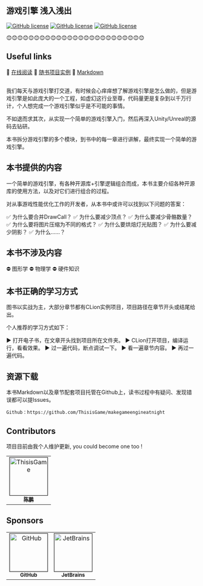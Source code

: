 ## 游戏引擎 浅入浅出

[![GitHub license](https://img.shields.io/badge/license-GPL-blue.svg?style=for-the-badge)](https://github.com/ThisisGame/makegameengineatnight/blob/main/LICENSE) [![GitHub license](https://img.shields.io/badge/Windows-Success-brightgreen.svg?style=for-the-badge)](https://github.com/ThisisGame/makegameengineatnight/blob/main/LICENSE) [![GitHub license](https://img.shields.io/badge/macOS-Adapting-yellow.svg?style=for-the-badge)](https://github.com/ThisisGame/makegameengineatnight/blob/main/LICENSE)

:blush::blush::blush::blush::blush::blush::blush::blush::blush::blush::blush::blush::blush::blush::blush::blush::blush::blush::blush::blush::blush::blush::blush::blush::blush:

## Useful links

:blue_book: [在线阅读](http://www.thisisgame.com.cn/book/makegameengineatnight/)
:orange_book: [随书项目实例](https://github.com/ThisisGame/makegameengineatnight/tree/main/samples)
:green_book: [Markdown](https://github.com/ThisisGame/makegameengineatnight/tree/main/pages)

##

我们每天与游戏引擎打交道，有时候会心痒痒想了解游戏引擎是怎么做的，但是游戏引擎是如此庞大的一个工程，如虚幻这行业至尊，代码量更是复杂到以千万行计，个人想完成一个游戏引擎似乎是不可能的事情。

不如退而求其次，从实现一个简单的游戏引擎入门，然后再深入Unity/Unreal的源码去钻研。

本书拆分游戏引擎的多个模块，到书中的每一章进行讲解，最终实现一个简单的游戏引擎。


## 本书提供的内容

一个简单的游戏引擎，有各种开源库+引擎逻辑组合而成，本书主要介绍各种开源库的使用方法，以及对它们进行组合的过程。

对从事游戏性能优化工作的开发者，从本书中或许可以找到以下问题的答案：

:white_check_mark: 为什么要合并DrawCall？
:white_check_mark: 为什么要减少顶点？
:white_check_mark: 为什么要减少骨骼数量？
:white_check_mark: 为什么要将图片压缩为不同的格式？
:white_check_mark: 为什么要烘焙灯光贴图？
:white_check_mark: 为什么要减少阴影？
:white_check_mark: 为什么……？


## 本书不涉及内容

:no_entry: 图形学
:no_entry: 物理学
:no_entry: 硬件知识



## 本书正确的学习方式

图书以实战为主，大部分章节都有CLion实例项目，项目路径在章节开头或结尾给出。

个人推荐的学习方式如下：

:arrow_forward: 打开电子书，在文章开头找到项目所在文件夹。
:arrow_forward: CLion打开项目，编译运行，看看效果。
:arrow_forward: 过一遍代码，断点调试一下。
:arrow_forward: 看一遍章节内容。
:arrow_forward: 再过一遍代码。

## 资源下载

本书Markdown以及章节配套项目托管在Github上，读书过程中有疑问、发现错误都可以提Issues。

    Github：https://github.com/ThisisGame/makegameengineatnight

## Contributors

项目目前由我个人维护更新, you could become one too !

<table>
  <tr>
    <td align="center">
        <a href="https://github.com/ThisisGame">
            <img src="https://avatars.githubusercontent.com/u/17882033?v=4" width="100px;" alt="ThisisGame" border="1"/>
            <br />
            <sub><b>陈鹏</b></sub>
        </a>
        <br />
        <a href="https://github.com/ThisisGame/makegameengineatnight/commits?author=ThisisGame" title="Creator / Code">
        </a>
    </td>
  </tr>
</table>

## Sponsors

<table>
  <tr>
    <td align="center">
        <a href="https://github.com/">
            <img src="https://github.githubassets.com/images/modules/logos_page/GitHub-Mark.png" width="100px;" alt="GitHub" border="1"/>
            <br />
            <sub><b>GitHub</b></sub>
        </a>
        <br />
        <a href="https://github.com/" title="Sponsor">
        </a>
    </td>
    <td align="center">
        <a href="https://jb.gg/OpenSource">
            <img src="https://upload.wikimedia.org/wikipedia/commons/thumb/1/1a/JetBrains_Logo_2016.svg/1200px-JetBrains_Logo_2016.svg.png" width="100px" height="100px" alt="JetBrains" border="1"/>
            <br />
            <sub><b>JetBrains</b></sub>
        </a>
        <br />
        <a href="https://www.jetbrains.com" title="Sponsor"></a>
    </td>
  </tr>
</table>